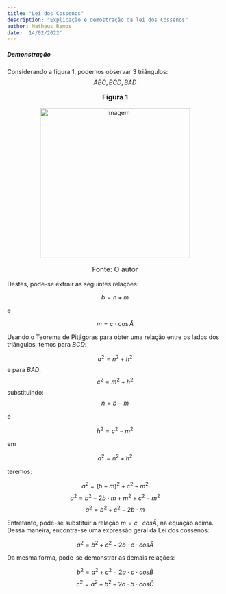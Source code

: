 ```yaml
---
title: "Lei dos Cossenos"
description: "Explicação e demostração da lei dos Cossenos"
author: Matheus Ramos
date: '14/02/2022'
---
```



##### Demonstração

Considerando a figura 1, podemos observar 3 triângulos:
$$ ABC,BCD,BAD$$
<div>
    <p align="center" style="font-weight:bold;font-size:16px">Figura 1  </p>
    <p align="center"  > 
        <img style="width:350px;height:350px"   src="https://i.imgur.com/oxKjGSP.png" alt="Imagem"/>
    </p>
    <p align="center" style="font-size:16px">Fonte: O autor</p>
</div>

Destes, pode-se extrair as seguintes relações:

$$b=n+m\tag{1}$$

e

$$m=c\cdot\cos\widehat{A}\tag{2}$$

Usando o Teorema de Pitágoras para obter uma relação entre os lados dos triângulos, temos para $BCD$:

$$a^2=n^2+h^2\tag{3}$$
e para $BAD$:
$$c^2=m^2+h^2\tag{4}$$
substituindo:
$$n=b-m\tag{5}$$

e

$$h^2=c^2-m^2\tag{6}$$

em

$$a^2=n^2+h^2\tag{7}$$

teremos:

$$a^2=(b-m)^2+c^2-m^2\tag{8}$$
$$a^2=b^2-2b\cdot m+m^2+c^2-m^2\tag{9}$$
$$a^2=b^2+c^2-2b\cdot m\tag{10}$$

Entretanto, pode-se substituir a relação  $m=c\cdot cos{\widehat {A}}$, na equação acima. Dessa maneira, encontra-se uma expressão geral da Lei dos cossenos:

$$a^2=b^2+c^2-2b\cdot c\cdot cos{\widehat {A}}\tag{11}$$

Da mesma forma, pode-se demonstrar as demais relações:

$$b^2=a^2+c^2-2a\cdot c\cdot cos{\widehat {B}}\tag{12}$$
$$c^2=a^2+b^2-2a\cdot b\cdot cos{\widehat {C}}\tag{13}$$
